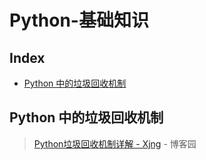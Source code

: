 Python-基础知识
===


Index
---
<!-- TOC -->

- [Python 中的垃圾回收机制](#python-中的垃圾回收机制)

<!-- /TOC -->

## Python 中的垃圾回收机制
> [Python垃圾回收机制详解 - Xjng](http://www.cnblogs.com/Xjng/p/5128269.html) - 博客园 